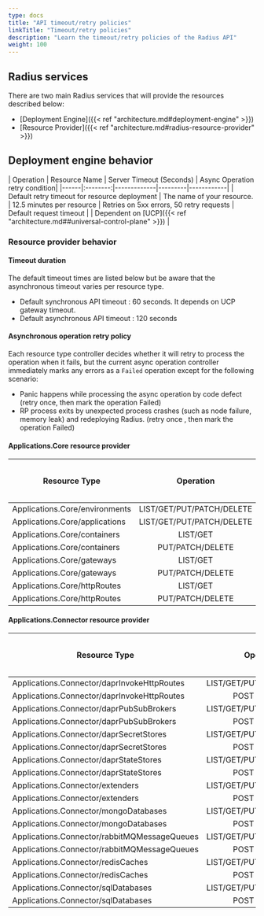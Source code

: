 ```yaml
---
type: docs
title: "API timeout/retry policies"
linkTitle: "Timeout/retry policies"
description: "Learn the timeout/retry policies of the Radius API"
weight: 100
---
```


## Radius services

There are two main Radius services that will provide the resources described below:

- [Deployment Engine]({{< ref "architecture.md#deployment-engine" >}})
- [Resource Provider]({{< ref "architecture.md#radius-resource-provider" >}})

## Deployment engine behavior

| Operation | Resource Name | Server Timeout (Seconds) | Async Operation retry condition|
|------|:--------:|-------------|---------|------------|
| Default retry timeout for resource deployment | The name of your resource. | 12.5 minutes per resource | Retries on 5xx errors, 50 retry requests
| Default request timeout | | Dependent on [UCP]({{< ref "architecture.md##universal-control-plane" >}}) |

### Resource provider behavior

#### Timeout duration

The default timeout times are listed below but be aware that the asynchronous timeout varies per resource type.

- Default synchronous API timeout : 60 seconds. It depends on UCP gateway timeout.
- Default asynchronous API timeout : 120 seconds

#### Asynchronous operation retry policy

Each resource type controller decides whether it will retry to process the operation when it fails, but the current async operation controller immediately marks any errors as a `Failed` operation except for the following scenario:

- Panic happens while processing the async operation by code defect (retry once, then mark the operation Failed)
- RP process exits by unexpected process crashes (such as node failure, memory leak) and redeploying Radius. (retry once , then mark the operation Failed)

#### Applications.Core resource provider

| Resource Type  | Operation | API Type | Server Timeout (Seconds) | Async Operation retry condition|
|------|:--------:|-------------|---------|------------|
| Applications.Core/environments | LIST/GET/PUT/PATCH/DELETE | Synchronous | default | |
| Applications.Core/applications | LIST/GET/PUT/PATCH/DELETE | Synchronous | default | |
| Applications.Core/containers | LIST/GET | Synchronous | default | |
| Applications.Core/containers | PUT/PATCH/DELETE | Asynchronous | 300 | default |
| Applications.Core/gateways | LIST/GET | Synchronous | default | |
| Applications.Core/gateways | PUT/PATCH/DELETE | Asynchronous | default | default |
| Applications.Core/httpRoutes | LIST/GET | Synchronous | default | |
| Applications.Core/httpRoutes | PUT/PATCH/DELETE | Asynchronous | default | default |

#### Applications.Connector resource provider

| Resource Type  | Operation | API Type | Server Timeout (Seconds) | Async Operation retry condition|
|------|:--------:|-------------|---------|------------|
| Applications.Connector/daprInvokeHttpRoutes | LIST/GET/PUT/PATCH/DELETE | Synchronous | default | |
| Applications.Connector/daprInvokeHttpRoutes | POST ListSecret | Synchronous | default | |
| Applications.Connector/daprPubSubBrokers | LIST/GET/PUT/PATCH/DELETE | Synchronous | default | |
| Applications.Connector/daprPubSubBrokers | POST ListSecret | Synchronous | default | |
| Applications.Connector/daprSecretStores | LIST/GET/PUT/PATCH/DELETE | Synchronous | default | |
| Applications.Connector/daprSecretStores | POST ListSecret | Synchronous | default | |
| Applications.Connector/daprStateStores | LIST/GET/PUT/PATCH/DELETE | Synchronous | default | |
| Applications.Connector/daprStateStores | POST ListSecret | Synchronous | default | |
| Applications.Connector/extenders | LIST/GET/PUT/PATCH/DELETE | Synchronous | default | |
| Applications.Connector/extenders | POST ListSecret | Synchronous | default | |
| Applications.Connector/mongoDatabases | LIST/GET/PUT/PATCH/DELETE | Synchronous | default | |
| Applications.Connector/mongoDatabases | POST ListSecret | Synchronous | default | |
| Applications.Connector/rabbitMQMessageQueues | LIST/GET/PUT/PATCH/DELETE | Synchronous | default | |
| Applications.Connector/rabbitMQMessageQueues | POST ListSecret | Synchronous | default | |
| Applications.Connector/redisCaches | LIST/GET/PUT/PATCH/DELETE | Synchronous | default | |
| Applications.Connector/redisCaches | POST ListSecret | Synchronous | default | |
| Applications.Connector/sqlDatabases | LIST/GET/PUT/PATCH/DELETE | Synchronous | default | |
| Applications.Connector/sqlDatabases | POST ListSecret | Synchronous | default | |

